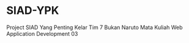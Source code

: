 # SIAD-YPK
Project SIAD Yang Penting Kelar Tim 7 Bukan Naruto Mata Kuliah Web Application Development 03

